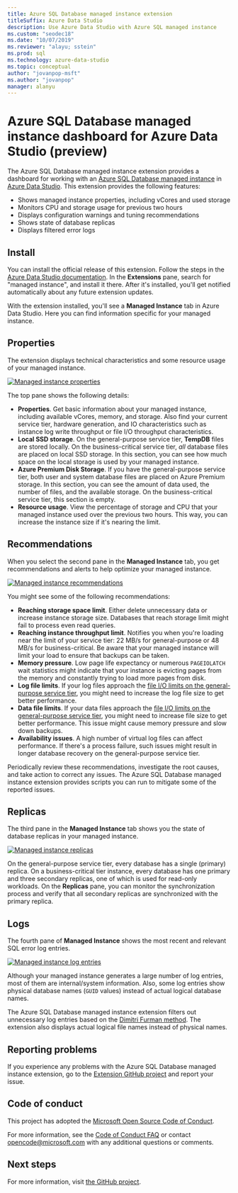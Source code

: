 ```yaml
---
title: Azure SQL Database managed instance extension
titleSuffix: Azure Data Studio
description: Use Azure Data Studio with Azure SQL managed instance
ms.custom: "seodec18"
ms.date: "10/07/2019"
ms.reviewer: "alayu; sstein"
ms.prod: sql
ms.technology: azure-data-studio
ms.topic: conceptual
author: "jovanpop-msft"
ms.author: "jovanpop"
manager: alanyu
---
```

# Azure SQL Database managed instance dashboard for Azure Data Studio (preview)

The Azure SQL Database managed instance extension provides a dashboard for working with an [Azure SQL Database managed instance](https://docs.microsoft.com/azure/sql-database/sql-database-managed-instance-index) in [Azure Data Studio](https://github.com/Microsoft/azuredatastudio). This extension provides the following features:

- Shows managed instance properties, including vCores and used storage
- Monitors CPU and storage usage for previous two hours
- Displays configuration warnings and tuning recommendations
- Shows state of database replicas
- Displays filtered error logs

## Install

You can install the official release of this extension. Follow the steps
in the [Azure Data Studio documentation](https://docs.microsoft.com/sql/azure-data-studio/extensions).
In the **Extensions** pane, search for "managed instance", and install it there. After it's installed, you'll get notified automatically about any future extension updates.

With the extension installed, you'll see a **Managed Instance** tab in Azure Data Studio. Here you can find information specific for your managed instance.

## Properties

The extension displays technical characteristics and some resource usage of your managed instance.

[ ![Managed instance properties](media/azure-sql-mi-extension/ads-mi-tab1.png )](media/azure-sql-mi-extension/ads-mi-tab1.png#lightbox)

The top pane shows the following details:

- **Properties**. Get basic information about your managed instance, including available vCores, memory, and storage. Also find your current service tier, hardware generation, and IO characteristics such as instance log write throughput or file I/O throughput characteristics.
- **Local SSD storage**. On the general-purpose service tier, **TempDB** files are stored locally. On the business-critical service tier, _all_ database files are placed on local SSD storage. In this section, you can see how much space on the local storage is used by your managed instance.
- **Azure Premium Disk Storage**. If you have the general-purpose service tier, both user and system database files are placed on Azure Premium storage. In this section, you can see the amount of data used, the number of files, and the available storage. On the business-critical service tier, this section is empty.
- **Resource usage**. View the percentage of storage and CPU that your managed instance used over the previous two hours. This way, you can increase the instance size if it's nearing the limit.

## Recommendations

When you select the second pane in the **Managed Instance** tab, you get recommendations and alerts to help optimize your managed instance.

[ ![Managed instance recommendations](media/azure-sql-mi-extension/ads-mi-tab2.png )](media/azure-sql-mi-extension/ads-mi-tab2.png#lightbox)

You might see some of the following recommendations:

- **Reaching storage space limit**. Either delete unnecessary data or increase instance storage size. Databases that reach storage limit might fail to process even read queries.
- **Reaching instance throughput limit**. Notifies you when you're loading near the limit of your service tier: 22 MB/s for general-purpose or 48 MB/s for business-critical. Be aware that your managed instance will limit your load to ensure that backups can be taken.
- **Memory pressure**. Low page life expectancy or numerous `PAGEIOLATCH` wait statistics might indicate that your instance is evicting pages from the memory and constantly trying to load more pages from disk.
- **Log file limits**. If your log files approach the [file I/O limits on the general-purpose service tier](https://docs.microsoft.com/azure/sql-database/sql-database-managed-instance-resource-limits#file-io-characteristics-in-general-purpose-tier), you might need to increase the log file size to get better performance.
- **Data file limits**. If your data files approach the [file I/O limits on the general-purpose service tier](https://docs.microsoft.com/azure/sql-database/sql-database-managed-instance-resource-limits#file-io-characteristics-in-general-purpose-tier), you might need to increase file size to get better performance. This issue might cause memory pressure and slow down backups.
- **Availability issues**. A high number of virtual log files can affect performance. If there's a process failure, such issues might result in longer database recovery on the general-purpose service tier.

Periodically review these recommendations, investigate the root causes, and take action to correct any issues. The Azure SQL Database managed instance extension provides scripts you can run to mitigate some of the reported issues.

## Replicas

The third pane in the **Managed Instance** tab shows you the state of database replicas in your managed instance.

[ ![Managed instance replicas](media/azure-sql-mi-extension/ads-mi-tab3.png )](media/azure-sql-mi-extension/ads-mi-tab3.png#lightbox)

On the general-purpose service tier, every database has a single (primary) replica. On a business-critical tier instance, every database has one primary and three secondary replicas, one of which is used for read-only workloads. On the **Replicas** pane, you can monitor the synchronization process and verify that all secondary replicas are synchronized with the primary replica.

## Logs

The fourth pane of **Managed Instance** shows the most recent and relevant SQL error log entries.

[ ![Managed instance log entries](media/azure-sql-mi-extension/ads-mi-tab4.png )](media/azure-sql-mi-extension/ads-mi-tab4.png#lightbox)

Although your managed instance generates a large number of log entries, most of them are internal/system information. Also, some log entries show physical database names (`GUID` values) instead of actual logical database names.

The Azure SQL Database managed instance extension filters out unnecessary log entries based on the [Dimitri Furman method](https://techcommunity.microsoft.com/t5/DataCAT/Azure-SQL-DB-Managed-Instance-sp-readmierrorlog/ba-p/305506). The extension also displays actual logical file names instead of physical names.

## Reporting problems

If you experience any problems with the Azure SQL Database managed instance extension, go to the [Extension GitHub project](https://github.com/JocaPC/AzureDataStudio-Managed-Instance/issues) and report your issue.

## Code of conduct

This project has adopted the [Microsoft Open Source Code of Conduct][conduct-code].

For more information, see the [Code of Conduct FAQ][conduct-FAQ] or contact [opencode@microsoft.com][conduct-email] with any additional questions or comments.

## Next steps

For more information, visit [the GitHub project](https://github.com/JocaPC/AzureDataStudio-Managed-Instance/).

[conduct-code]: http://opensource.microsoft.com/codeofconduct/
[conduct-FAQ]: http://opensource.microsoft.com/codeofconduct/faq/
[conduct-email]: mailto:opencode@microsoft.com
[conduct-md]: https://github.com/PowerShell/vscode-powershell/blob/master/CODE_OF_CONDUCT.md
